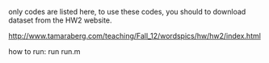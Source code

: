 only codes are listed here, to use these codes, you should to download dataset from the HW2 website. 

http://www.tamaraberg.com/teaching/Fall_12/wordspics/hw/hw2/index.html

how to run: run run.m
